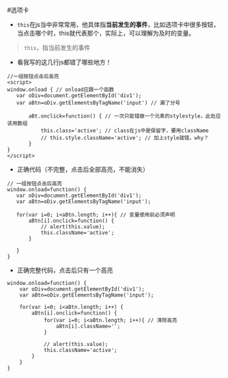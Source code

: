 #选项卡
- `this`在js当中非常常用，他具体指**当前发生的事件**，比如选项卡中很多按钮，当点击哪个时，this就代表那个，实际上，可以理解为及时的变量。
> `this`，指当前发生的事件

- 看我写的这几行js都错了哪些地方！

 ```
//一组按钮点击后高亮
<script>
window.onload { // onload应跟一个函数
    var oDiv=document.getElementById('div1');
    var aBtn=oDiv.getElementsByTagName('input') // 漏了分号

        aBt.onclick=function() { // 一次只能错做一个元素的stylestyle，此处应该用数组
            this.class='active'; // class在js中是保留字，要用className
            // this.style.className='active'; // 加上style就错，why？
        }
}
</script>
```
- 正确代码（不完整，点击后全部高亮，不能消失）

 ```
// 一组按钮点击后高亮
window.onload=function() {
    var oDiv=document.getElementById('div1');
    var aBtn=oDiv.getElementsByTagName('input');

    for(var i=0; i<aBtn.length; i++){ // 变量使用前必须声明
        aBtn[i].onclick=function() {
            // alert(this.value);
            this.className='active';
        }

    }
}
```
- 正确完整代码，点击后只有一个高亮
```
window.onload=function() {
    var oDiv=document.getElementById('div1');
    var aBtn=oDiv.getElementsByTagName('input');

    for(var i=0; i<aBtn.length; i++) {
        aBtn[i].onclick=function() {
            for(var i=0; i<aBtn.length; i++){ // 清除高亮
                aBtn[i].className='';
            }

            // alert(this.value);
            this.className='active';
        }
    }
}
```
